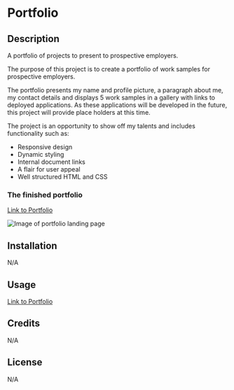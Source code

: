 # Portfolio

## Description
A portfolio of projects to present to prospective employers.

The purpose of this project is to create a portfolio of work samples for prospective employers.

The portfolio presents my name and profile picture, a paragraph about me, my contact details and displays 5 work samples in a gallery with links to deployed applications. As these applications will be developed in the future, this project will provide place holders at this time.

The project is an opportunity to show off my talents and includes functionality such as:

- Responsive design
- Dynamic styling
- Internal document links
- A flair for user appeal
- Well structured HTML and CSS

### The finished portfolio

 [Link to Portfolio](https://wolldog.github.io/project-portfolio/)

![Image of portfolio landing page](https://user-images.githubusercontent.com/110208272/205839044-bd441ac8-faa4-4f67-b776-0118a531c1fa.png)


## Installation

 N/A

 ## Usage

 [Link to Portfolio](https://wolldog.github.io/project-portfolio/)

 ## Credits

 N/A

 ## License

 N/A

